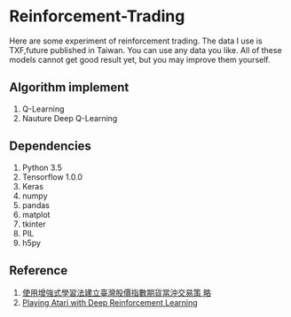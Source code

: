 # Reinforcement-Trading

Here are some experiment of reinforcement trading.
The data I use is TXF,future published in Taiwan.
You can use any data you like.
All of these models cannot get good result yet, but you may improve them yourself.

## Algorithm implement
1. Q-Learning
2. Nauture Deep Q-Learning

## Dependencies
1. Python 3.5
2. Tensorflow 1.0.0
3. Keras
4. numpy
5. pandas
6. matplot
7. tkinter
8. PIL
9. h5py

## Reference
1. [使用增強式學習法建立臺灣股價指數期貨當沖交易策
略](https://www.csie.ntu.edu.tw/~lyuu/theses/thesis_r96922117.pdf)
2. [Playing Atari with Deep Reinforcement Learning](https://arxiv.org/pdf/1312.5602.pdf)

